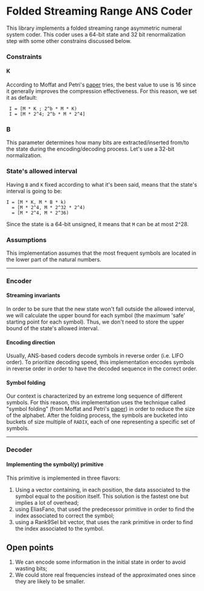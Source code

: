 # Folded Streaming Range ANS Coder
This library implements a folded streaming range asymmetric numeral system coder. This coder uses a 64-bit state 
and 32 bit renormalization step with some other constrains discussed below.

### Constraints
#### K
According to Moffat and Petri's [paper](https://dl.acm.org/doi/10.1145/3397175) tries, the best value to use is 16 since it generally improves the compression
effectiveness. For this reason, we set it as default:
```text
 I = [M * K ; 2^b * M * K)
 I = [M * 2^4; 2^b * M * 2^4]
```

### B
This parameter determines how many bits are extracted/inserted from/to the state during the encoding/decoding process. Let's
use a 32-bit normalization.

### State's allowed interval
Having `B` and `K` fixed according to what it's been said, means that the state's interval is going to be:
```
I = [M * K, M * B * k)
  = [M * 2^4, M * 2^32 * 2^4)
  = [M * 2^4, M * 2^36)
```
Since the state is a 64-bit unsigned, it means that `M` can be at most 2^28. 

### Assumptions
This implementation assumes that the most frequent symbols are located in the lower part of the natural numbers.

---
### Encoder
#### Streaming invariants
In order to be sure that the new state won't fall outside the allowed interval, we will calculate
the upper bound for each symbol (the maximum 'safe' starting point for each symbol). Thus, we
don't need to store the upper bound of the state's allowed interval.
#### Encoding direction
Usually, ANS-based coders decode symbols in reverse order (i.e. LIFO order). To prioritize decoding speed, this implementation 
encodes symbols in reverse order in order to have the decoded sequence in the correct order.

#### Symbol folding
Our context is characterized by an extreme long sequence of different symbols. For this reason, this implementation uses the
technique called "symbol folding" (from Moffat and Petri's [paper](https://dl.acm.org/doi/10.1145/3397175)) in order to reduce the size of the alphabet. 
After the folding process, the symbols are bucketed into buckets of size multiple of `RADIX`, each of one representing 
a specific set of symbols.
 

---
### Decoder
#### Implementing the symbol(y) primitive
This primitive is implemented in three flavors:
1. Using a vector containing, in each position, the data associated to the symbol equal to the position itself. This solution 
   is the fastest one but implies a lot of overhead;
2. using EliasFano, that used the predecessor primitive in order to find the index associated to correct the symbol;
3. using a Rank9Sel bit vector, that uses the rank primitive in order to find the index associated to the symbol.


## Open points
1. We can encode some information in the initial state in order to avoid wasting bits;
2. We could store real frequencies instead of the approximated ones since they are likely to be smaller.

   